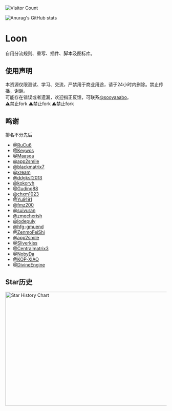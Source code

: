 ![Visitor Count](https://profile-counter.glitch.me/sooyaaabo/count.svg)

![Anurag's GitHub stats](https://github-readme-stats.vercel.app/api?username=sooyaaabo&show_icons=true&count_private=true&theme=vue)

# Loon
自用分流规则、重写、插件、脚本及图标库。<br>

## 使用声明
本资源仅限测试、学习、交流，严禁用于商业用途，请于24小时内删除。禁止传播，谢谢。<br>
可能存在错误或者遗漏，欢迎指正反馈，可联系[@sooyaaabo](https://t.me/sooyaaaiu_bot)。<br>
⚠️禁止fork ⚠️禁止fork ⚠️禁止fork

## 鸣谢
排名不分先后<br>
-   [@RuCu6](https://github.com/RuCu6)<br>
-   [@Keywos](https://github.com/Keywos)<br>
-   [@Maasea](https://github.com/Maasea)<br>
-   [@app2smile](https://github.com/app2smile)<br>
-   [@blackmatrix7](https://github.com/blackmatrix7)<br>
-   [@xream](https://github.com/xream)<br>
-   [@ddgksf2013](https://github.com/ddgksf2013)<br>
-   [@kokoryh](https://github.com/kokoryh)<br>
-   [@Guding88](https://github.com/Guding88)<br>
-   [@chxm1023](https://github.com/chxm1023)<br>
-   [@Yu9191](https://github.com/Yu9191)<br>
-   [@fmz200](https://github.com/fmz200)<br>
-   [@suiyuran](https://github.com/suiyuran)<br>
-   [@zmqcherish](https://github.com/zmqcherish)<br>
-   [@lodepuly](https://gitlab.com/lodepuly/vpn_tool)<br>
-   [@hfg-gmuend](https://github.com/hfg-gmuend)<br>
-   [@ZenmoFeiShi](https://github.com/ZenmoFeiShi)<br>
-   [@app2smile](https://github.com/app2smile)<br>
-   [@Sliverkiss](https://github.com/Sliverkiss)<br>
-   [@Centralmatrix3](https://github.com/Centralmatrix3)<br>
-   [@NobyDa](https://github.com/NobyDa)<br>
-   [@KOP-XIAO](https://github.com/KOP-XIAO)<br>
-   [@DivineEngine](https://github.com/DivineEngine)<br>

## Star历史
<img src="https://api.star-history.com/svg?repos=sooyaaabo/Loon&type=Date" alt="Star History Chart" width="600" height="356" align="center">
